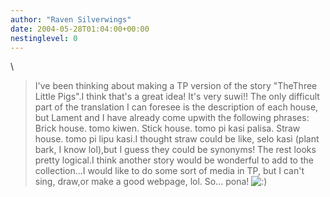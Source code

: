 ```yaml
---
author: "Raven Silverwings"
date: 2004-05-28T01:04:00+00:00
nestinglevel: 0
---
```

\
> I've been thinking about making a TP version of the story "TheThree
> Little Pigs".I think that's a great idea! It's very suwi!!
> The only difficult part of the translation I can foresee is the
> description of each house, but Lament and I have already come upwith
> the following phrases:
> Brick house. tomo kiwen.
> Stick house. tomo pi kasi palisa.
> Straw house. tomo pi lipu kasi.I thought straw could be like, selo kasi (plant bark, I know lol),but I guess they could be synonyms! The rest looks pretty logical.I think another story would be wonderful to add to the collection...I would like to do some sort of media in TP, but I can't sing, draw,or make a good webpage, lol. So... pona! ![:)](images/smilies/icon_e_smile.gif "Smile")